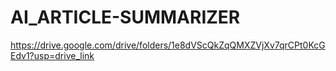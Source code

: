 ﻿# AI_ARTICLE-SUMMARIZER
https://drive.google.com/drive/folders/1e8dVScQkZqQMXZVjXv7qrCPt0KcGEdv1?usp=drive_link
